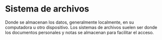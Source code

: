 [Title]: # (Sistema de archivos)
[Difficulty]: # (Principiante)
[Order]: # (39)

# Sistema de archivos 

Donde se almacenan los datos, generalmente localmente, en su computadora u otro dispositivo. Los sistemas de archivos suelen ser donde los documentos personales y notas se almacenan para facilitar el acceso.